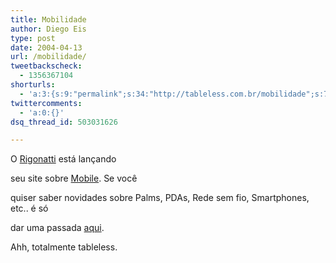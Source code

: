 ```yaml
---
title: Mobilidade
author: Diego Eis
type: post
date: 2004-04-13
url: /mobilidade/
tweetbackscheck:
  - 1356367104
shorturls:
  - 'a:3:{s:9:"permalink";s:34:"http://tableless.com.br/mobilidade";s:7:"tinyurl";s:26:"http://tinyurl.com/3ugooa2";s:4:"isgd";s:19:"http://is.gd/uh54Gq";}'
twittercomments:
  - 'a:0:{}'
dsq_thread_id: 503031626

---
```

O [Rigonatti][1] está lançando
  
seu site sobre [Mobile][2]. Se você
  
quiser saber novidades sobre Palms, PDAs, Rede sem fio, Smartphones, etc.. é só
  
dar uma passada [aqui][2].
  
Ahh, totalmente tableless.

 [1]: http://www.rigonatti.com.br
 [2]: http://www.rigonatti.com.br/mobile/